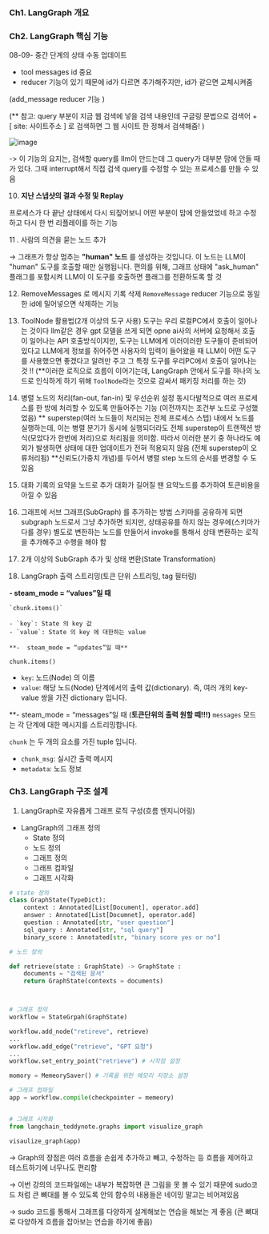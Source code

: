 ### Ch1. LangGraph 개요

### Ch2. LangGraph 핵심 기능

08-09- 중간 단계의 상태 수동 업데이트 

- tool messages id 중요
- reducer 기능이 있기 때문에 id가 다르면 추가해주지만, id가 같으면 교체시켜줌

(add_message reducer 기능 )

(** 참고: query 부분이 지금 웹 검색에 넣을 검색 내용인데 구글링 문법으로 검색어 + [ site: 사이트주소 ] 로 검색하면 그 웹 사이트 한 정해서 검색해줌! )

![image](https://github.com/user-attachments/assets/81a7ebce-06a5-4f35-afa6-cb5daf3fe7d8)

-> 이 기능의 요지는, 검색할 query를 llm이 만드는데 그 query가 대부분 맘에 안들 때가 있다. 그때 interrupt해서 직접 검색 query를  수정할 수 있는 프로세스를 만들 수 있음

10. **지난 스냅샷의 결과 수정 및 Replay**

프로세스가 다 끝난 상태에서 다시 되짚어보니 어떤 부분이 맘에 안들었었네 하고 수정하고 다시 한 번 리플레이를 하는 기능 

11 . 사람의 의견을 묻는 노드 추가

→ 그래프가 항상 멈추는 **"human" 노드** 를 생성하는 것입니다. 이 노드는 LLM이 "human" 도구를 호출할 때만 실행됩니다. 편의를 위해, 그래프 상태에 "ask_human" 플래그를 포함시켜 LLM이 이 도구를 호출하면 플래그를 전환하도록 할 것

12. RemoveMessages 로 메시지 기록 삭제
`RemoveMessage` reducer 기능으로 동일한 id에 밀어넣으면 삭제하는 기능 

13. ToolNode 활용법(2개 이상의 도구 사용)
도구는 우리 로컬PC에서 호출이 일어나는 것이다 
llm같은 경우 gpt 모델을 쓰게 되면 opne ai사의 서버에 요청해서 호출이 일어나는 API 호출방식이지만, 도구는 LLM에게 이러이러한 도구들이 준비되어 있다고 LLM에게 정보를 쥐어주면 사용자의 입력이 들어왔을 때 LLM이 어떤 도구를 사용했으면 좋겠다고 알려만 주고 그 특정 도구를 우리PC에서 호출이 일어나는 것 !! 
 (**이러한 로직으로  흐름이 이어기는데, LangGraph 안에서 도구를 하나의 노드로 인식하게 하기 위해 `ToolNode`라는 것으로 감싸서 패키징 처리를  하는 것)

14.  병렬 노드의 처리(fan-out, fan-in) 및 우선순위 설정
동시다발적으로 여러 프로세스를 한 방에 처리할 수 있도록 만들어주는 기능 (이전까지는 조건부 노드로 구성했었음) 
** superstep(여러 노드들이 처리되는 전체 프로세스 스텝) 내에서 노드를 실행하는데, 이는 병렬 분기가 동시에 실행되더라도 전체 superstep이 트랜잭션 방식(모았다가 한번에 처리)으로 처리됨을 의미함. 따라서 이러한 분기 중 하나라도 예외가 발생하면 상태에 대한 업데이트가 전혀 적용되지 않음 (전체 superstep이 오류처리됨)
**신뢰도(가중치 개념)를 두어서 병렬 step 노드의 순서를 변경할 수 도 있음 

15.  대화 기록의 요약을 노드로 추가
대화가 길어질 땐 요약노드를 추가하여 토큰비용을 아낄 수 있음 

16. 그래프에 서브 그래프(SubGraph) 를 추가하는 방법
스키마를 공유하게 되면 subgraph 노드로서 그냥 추가하면 되지만, 상태공유를 하지 않는 경우에(스키마가 다를 경우) 별도로 변한하는 노드를 만들어서 invoke를 통해서 상태 변환하는 로직을 추가해주고 수행을 해야  함 
 
17. 2개 이상의 SubGraph 추가 및 상태 변환(State Transformation)

18.  LangGraph 출력 스트리밍(토큰 단위 스트리밍, tag 필터링)

**- steam_mode = “values”일 때** 
    
    `chunk.items()`
    
    - `key`: State 의 key 값
    - `value`: State 의 key 에 대한하는 value

    **-  steam_mode = “updates”일 때** 

`chunk.items()`

- `key`: 노드(Node) 의 이름
- `value`: 해당 노드(Node) 단계에서의 출력 값(dictionary). 즉, 여러 개의 key-value 쌍을 가진 dictionary 입니다.

**- steam_mode = “messages”일 때 (**토큰단위의 출력 원할 떼!!!)**
`messages` 모드는 각 단계에 대한 메시지를 스트리밍합니다.

`chunk` 는 두 개의 요소를 가진 tuple 입니다.

- `chunk_msg`: 실시간 출력 메시지
- `metadata`: 노드 정보

### Ch3. LangGraph 구조 설계

01. LangGraph로 자유롭게 그래프 로직 구성(흐름 엔지니어링) 

- LangGraph의 그래프 정의
    - State 정의
    - 노드 정의
    - 그래프 정의
    - 그래프 컴파일
    - 그래프 시각화
```python
# state 정의
class GraphState(TypeDict):
	context : Annotated[List[Document], operator.add]
	answer : Annotated[List[Documnet], operator.add]
	question : Annotated[str, "user question"]
	sql_query : Annotated[str, "sql query"]
	binary_score : Annotated[str, "binary score yes or no"]

# 노드 정의 

def retrieve(state : GraphState) -> GraphState : 
	documents = "검색된 문서" 
	return GraphState(contexts = documents)



# 그래프 정의 
workflow = StateGrpah(GraphState)

workflow.add_node("retireve", retrieve)
...
workflow.add_edge("retrieve", "GPT 요청")
...
workflow.set_entry_point("retrieve") # 시작점 설정

momory = MemeorySaver() # 기록을 위한 메모리 저장소 설정 

# 그래프 컴파일 
app = workflow.compile(checkpointer = memeory)  


# 그래프 시작화 
from langchain_teddynote.graphs import visualize_graph

visaulize_graph(app)
```
→ Graph의 장점은 여러 흐름을 손쉽게 추가하고 빼고, 수정하는 등 흐름을 제어하고 테스트하기에 너무나도 편리함

→ 이번 강의의 코드파일에는 내부가 복잡하면 큰 그림을 못 볼 수 있기 때문에 sudo코드 처럼 큰 뼈대를 볼 수 있도록 안의 함수의 내용들은 네이밍 말고는 비어져있음 

→ sudo 코드를 통해서 그래프를 다양하게 설계해보는 연습을 해보는 게 좋음 (큰 뼈대로 다양하게 흐름을 잡아보는 연습을 하기에 좋음)

